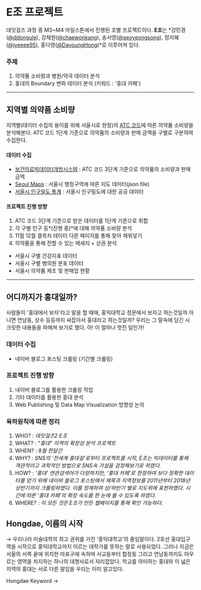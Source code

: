 # E조 프로젝트

데잇걸즈 과정 중 M3~M4 마일스톤에서 진행된 조별 프로젝트이다. **E조**는 *강민경([@ddongule](https://github.com/ddonggule)), 강채원([@chaewonkang](https://github.com/chaewonkang)), 송서영([@seoyeongsong](https://github.com/seoyeongsong)), 정지혜([@jyeeee95](https://github.com/jyeeee95)), 홍다영([@DayoungHong](https://github.com/DayoungHong))*로 이루어져 있다.



### 주제

1. 의약품 소비량과 병원/약국 데이터 분석
2. 홍대의 Boundary 변화 데이터 분석 (키워드 : '홍대 카페')

----


## 지역별 의약품 소비량

지역별(데이터 수집의 용이를 위해 서울시로 한정)의 [ATC 코드](https://github.com/dataitgirls2/m3/blob/master/E/medicine/ATC_Code.md)에 따른 의약품 소비량을 분석해본다. ATC 코드 1단계 기준으로 의약품의 소비량과 판매 금액을 구별로 구분하여 수집한다.



#### 데이터 수집

- [보건의료빅데이터개방시스템](http://opendata.hira.or.kr/op/opc/olapAtc3Info.do) : ATC 코드 3단계 기준으로 의약품의 소비량과 판매 금액
- [Seoul Maps](https://github.com/southkorea/seoul-maps) : 서울시 행정구역에 따른 지도 데이터(json file)
- [서울시 인구밀도 통계](https://opengov.seoul.go.kr/data/14382965) : 서울시 인구밀도에 대한 공공 데이터



#### 프로젝트 진행 방향

1. ATC 코드 3단계 기준으로 받은 데이터를 1단계 기준으로 취합
2. 각 구별 인구 등*(진행 중)*에 대해 의약품 소비량 분석
3. 11월 12월 결측치 데이터 다른 페이지를 통해 찾아 채워넣기
4. 의약품을 통해 전할 수 있는 메세지 + 상권 분석
  - 서울시 구별 건강지표 데이터
  - 서울시 구별 병의원 분포 데이터
  - 서울시 의약품 제조 및 판매업 현황



----


## 어디까지가 홍대일까?

사람들이 '홍대에서 보자'라고 말을 할 때에, 홍익대학교 정문에서 보자고 하는것일까 아니면 연남동, 상수 등등까지 싸잡아서 홍대라고 하는것일까?
우리는 그 말속에 담긴 시크릿한 내용들을 파헤쳐 보기로 했다.
아! 이 얼마나 멋진 일인가!



### 데이터 수집

- 네이버 블로그 포스팅 크롤링 (기간별 크롤링)


### 프로젝트 진행 방향

1. 네이버 블로그를 활용한 크롤링 작업
2. 기타 데이터를 활용한 홍대 분석
3. Web Publishing 및 Data Map Visualization 방향성 논의

### 육하원칙에 따른 정리 


1. WHO? : *데잇걸즈2 E조*
2. WHAT? : *"홍대" 지역의 확장성 분석 프로젝트*
3. WHEN? : *8월 한달간*
4. WHY? : *SNS의 ‘전세계 홍대설’로부터 프로젝트를 시작, E조는 빅데이터를 통해 객관적이고 과학적인 방법으로 SNS속 가설을 검정해보기로 하였다.*
5. HOW? : *‘홍대’ 연관검색어가 다양하지만, ‘홍대 카페’로 한정하여 보다 정확한 데이터를 얻기 위해 네이버 블로그 포스팅에서 제목과 지역정보를 2011년부터 2018년 상반기까지 크롤링하였다. 이를 정제하여 상/하반기 별로 지도위에 표현하였다.
시간에 따른 ‘홍대 카페’의 확장 속도를 한 눈에 볼 수 있도록 하였다.*
6. WHERE? : *이 모든 것은 E조가 만든 웹페이지를 통해 확인 가능하다.*


## Hongdae, 이름의 시작
→ 우리나라 미술대학의 최고 권위를 가진 ‘홍익대학교’의 줄임말이다. 2호선 홍대입구역을 시작으로 홍익대학교까지 이르는 대학가를 뜻하는 말로 사용되었다. 그러나 지금은 서울의 서쪽 끝에 위치한 마포구에 속하며 서교동부터 합정동 그리고 연남동까지도 아우르는 영역을 차지하는 하나의 대명사로서 자리잡았다. 학교를 의미하는 홍대와 이 넓은 지역의 홍대는 서로 다른 말임을 우리는 이미 알고있다.

Hongdae Keyword
→ 










